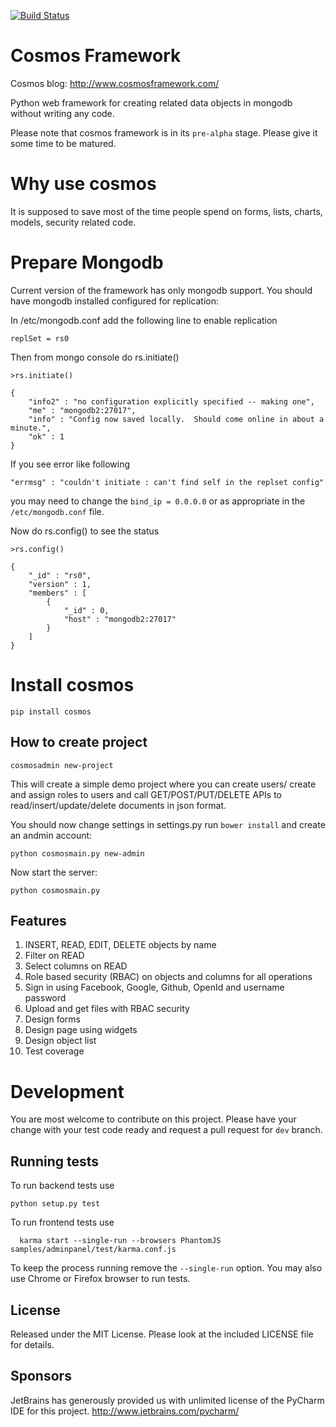 [![Build Status](https://travis-ci.org/kuasha/cosmos.svg?branch=master)](https://travis-ci.org/kuasha/cosmos)

Cosmos Framework
================

Cosmos blog: http://www.cosmosframework.com/

Python web framework for creating related data objects in mongodb without writing any code.

Please note that cosmos framework is in its ```pre-alpha``` stage. Please give it some time to be matured.

Why use cosmos 
==============
It is supposed to save most of the time people spend on forms, lists, charts, models, security related code.

Prepare Mongodb 
===============

Current version of the framework has only mongodb support. You should have mongodb installed configured for replication:


In /etc/mongodb.conf add the following line to enable replication

```
replSet = rs0
```

Then from mongo console do rs.initiate()

```
>rs.initiate()

{
	"info2" : "no configuration explicitly specified -- making one",
	"me" : "mongodb2:27017",
	"info" : "Config now saved locally.  Should come online in about a minute.",
	"ok" : 1
}
```

If you see error like following  

```
"errmsg" : "couldn't initiate : can't find self in the replset config"
```

you may need to change the ```bind_ip = 0.0.0.0``` or as appropriate in the ```/etc/mongodb.conf``` file.

Now do rs.config() to see the status

```
>rs.config()

{
	"_id" : "rs0",
	"version" : 1,
	"members" : [
		{
			"_id" : 0,
			"host" : "mongodb2:27017"
		}
	]
}

```

Install cosmos
==============

```
pip install cosmos
```

How to create project
---------------------

```
cosmosadmin new-project
```

This will create a simple demo project where you can create users/ create and assign roles to users and call GET/POST/PUT/DELETE APIs to read/insert/update/delete documents in json format.


You should now change settings in settings.py run  ```bower install``` and create an andmin account:

```
python cosmosmain.py new-admin
```


Now start the server:

```
python cosmosmain.py
```

Features
--------

1. INSERT, READ, EDIT, DELETE objects by name
2. Filter on READ
3. Select columns on READ
4. Role based security (RBAC) on objects and columns for all operations
5. Sign in using Facebook, Google, Github, OpenId and username password
6. Upload and get files with RBAC security
7. Design forms
8. Design page using widgets
9. Design object list
10. Test coverage


Development
===========

You are most welcome to contribute on this project. Please have your change with your test code ready and request a pull request for ```dev``` branch. 

Running tests
-------------

To run backend tests use

```
python setup.py test
```

To run frontend tests use

```
  karma start --single-run --browsers PhantomJS samples/adminpanel/test/karma.conf.js
```

To keep the process running remove the ```--single-run``` option. You may also use Chrome or Firefox browser to run tests.
  
  


License
-------
Released under the MIT License. Please look at the included LICENSE file for details.


Sponsors
--------

JetBrains has generously provided us with unlimited license of the PyCharm IDE for this project.
http://www.jetbrains.com/pycharm/

